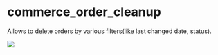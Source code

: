 commerce_order_cleanup
======================

Allows to delete orders by various filters(like last changed date, status).


<img src="https://travis-ci.org/vijaycs85/commerce_order_cleanup.svg?branch=7.x-1.x" />

